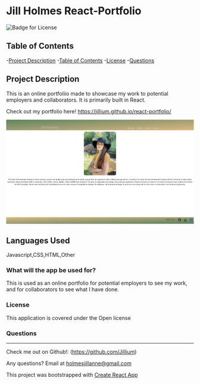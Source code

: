 # Jill Holmes React-Portfolio

  ![Badge for License](https://img.shields.io/badge/license-Open-informational)
  
  ## Table of Contents
  -[Project Description](#projectDescription)
  -[Table of Contents](#tableofContents)
  -[License](#license)
  -[Questions](#questions)


  ## Project Description 
  This is an online portfoliio made to showcase my work to potential employers and collaborators. It is primarily built in React. 

  Check out my portfolio here!
  https://jillium.github.io/react-portfolio/

  <img src="./assets/../src/assets/screenshot1.png">
  
  
  ## Languages Used 
  Javascript,CSS,HTML,Other

 

  ### What will the app be used for? 
  This is used as an online portfolio for potential employers to see my work, and for collaborators to see what I have done. 

 

  ### License
  This application is covered under the Open license
  

  ### Questions
  -------------------------------------------------------------------------------------------------------
  
  Check me out on Github!: (https://github.com/Jillium) 
  
  Any questions? Email at holmesjillanne@gmail.com

This project was bootstrapped with [Create React App](https://github.com/facebook/create-react-app)


